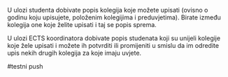 U ulozi studenta dobivate popis kolegija koje možete upisati (ovisno o godinu koju upisujete, položenim kolegijima i preduvjetima). Birate između kolegija one koje želite upisati i taj se popis sprema.

U ulozi ECTS koordinatora dobivate popis studenata koji su unijeli kolegije koje žele upisati i možete ih potvrditi ili promijeniti u smislu da im odredite upis nekih drugih kolegija za koje imaju uvjete.

#testni push
